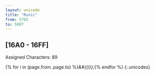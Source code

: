 ```yaml
---
layout: unicode
title: "Runic"
from: 5792
to: 5887
---
```


## 	[16A0 - 16FF]

Assigned Characters: 89

{% for i in (page.from..page.to) %}<i>&#{{i}};</i>{% endfor %}
{:.unicodes}
